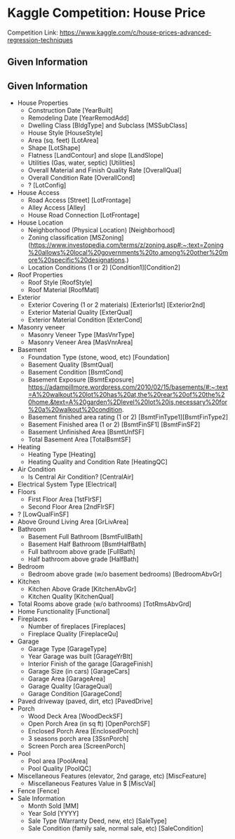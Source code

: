 # Kaggle Competition: House Price

Competition Link: https://www.kaggle.com/c/house-prices-advanced-regression-techniques

## Given Information

## Given Information

* House Properties
    * Construction Date [YearBuilt]
    * Remodeling Date [YearRemodAdd]
    * Dwelling Class [BldgType] and Subclass [MSSubClass]
    * House Style [HouseStyle]
    * Area (sq. feet) [LotArea]
    * Shape [LotShape]
    * Flatness [LandContour] and slope [LandSlope]
    * Utilities (Gas, water, septic) [Utilities]
    * Overall Material and Finish Quality Rate [OverallQual]
    * Overall Condition Rate [OverallCond]
    * ? [LotConfig]
* House Access
    * Road Access [Street] [LotFrontage]
    * Alley Access [Alley]
    * House Road Connection [LotFrontage]
* House Location
    * Neighborhood (Physical Location) [Neighborhood]
    * Zoning classification [MSZoning] (https://www.investopedia.com/terms/z/zoning.asp#:~:text=Zoning%20allows%20local%20governments%20to,among%20other%20more%20specific%20designations.)
    * Location Conditions (1 or 2) [Condition1][Condition2]
* Roof Properties
    * Roof Style [RoofStyle]
    * Roof Material [RoofMatl]
* Exterior
    * Exterior Covering (1 or 2 materials) [Exterior1st] [Exterior2nd]
    * Exterior Material Quality [ExterQual]
    * Exterior Material Condition [ExterCond]
* Masonry veneer
    * Masonry Veneer Type [MasVnrType]
    * Masonry Veneer Area [MasVnrArea]
* Basement
    * Foundation Type (stone, wood, etc) [Foundation]
    * Basement Quality [BsmtQual]
    * Basement Condition [BsmtCond]
    * Basement Exposure [BsmtExposure] https://adampillmore.wordpress.com/2010/02/15/basements/#:~:text=A%20walkout%20lot%20has%20at,the%20rear%20of%20the%20home.&text=A%20garden%2Dlevel%20lot%20is,necessary%20for%20a%20walkout%20condition.
    * Basement finished area rating (1 or 2) [BsmtFinType1][BsmtFinType2]
    * Basement Finished area (1 or 2) [BsmtFinSF1] [BsmtFinSF2]
    * Basement Unfinished Area [BsmtUnfSF]
    * Total Basement Area [TotalBsmtSF]
* Heating
    * Heating Type [Heating]
    * Heating Quality and Condition Rate [HeatingQC]
* Air Condition
    * Is Central Air Condition? [CentralAir]
* Electrical System Type [Electrical]
* Floors
    *  First Floor Area [1stFlrSF]
    * Second Floor Area [2ndFlrSF]
* ? [LowQualFinSF]
* Above Ground Living Area [GrLivArea]
* Bathroom
    * Basement Full Bathroom [BsmtFullBath]
    * Basement Half Bathroom [BsmtHalfBath]
    * Full bathroom above grade [FullBath]
    * Half bathroom above grade [HalfBath]
* Bedroom
    * Bedroom above grade (w/o basement bedrooms) [BedroomAbvGr]
* Kitchen
    * Kitchen Above Grade [KitchenAbvGr]
    * Kitchen Quality [KitchenQual]
* Total Rooms above grade (w/o bathrooms) [TotRmsAbvGrd]
* Home Functionality [Functional]
* Fireplaces
    * Number of fireplaces [Fireplaces]
    * Fireplace Quality [FireplaceQu]
* Garage
    * Garage Type [GarageType]
    * Year Garage was built [GarageYrBlt]
    * Interior Finish of the garage [GarageFinish]
    * Garage Size (in cars) [GarageCars]
    * Garage Area [GarageArea]
    * Garage Quality [GarageQual]
    * Garage Condition [GarageCond]
* Paved driveway (paved, dirt, etc) [PavedDrive]
* Porch
    * Wood Deck Area [WoodDeckSF]
    * Open Porch Area (in sq ft) [OpenPorchSF]
    * Enclosed Porch Area [EnclosedPorch]
    * 3 seasons porch area [3SsnPorch]
    * Screen Porch area [ScreenPorch]
* Pool
    * Pool area [PoolArea]
    * Pool Quality [PoolQC]
* Miscellaneous Features (elevator, 2nd garage, etc) [MiscFeature]
    * Miscellaneous Features Value in $ [MiscVal]
* Fence [Fence]
* Sale Information
    * Month Sold [MM]
    * Year Sold [YYYY]
    * Sale Type (Warranty Deed, new, etc) [SaleType]
    * Sale Condition (family sale, normal sale, etc) [SaleCondition]